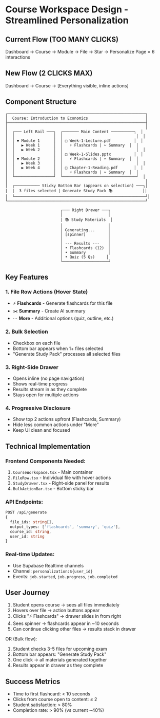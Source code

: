 # Course Workspace Design - Streamlined Personalization

## Current Flow (TOO MANY CLICKS)

Dashboard → Course → Module → File → Star → Personalize Page = 6 interactions

## New Flow (2 CLICKS MAX)

Dashboard → Course → [Everything visible, inline actions]

## Component Structure

```
┌────────────────────────────────────────────────────────────┐
│  Course: Introduction to Economics                         │
├────────────────────────────────────────────────────────────┤
│                                                            │
│  ┌─── Left Rail ───┐  ┌─────── Main Content ──────────┐  │
│  │                 │  │                                │  │
│  │ ▼ Module 1      │  │ □ Week-1-Lecture.pdf          │  │
│  │   ▶ Week 1      │  │   ⚡ Flashcards | ✂️ Summary  │  │
│  │   ▶ Week 2      │  │                                │  │
│  │                 │  │ □ Week-1-Slides.pptx          │  │
│  │ ▼ Module 2      │  │   ⚡ Flashcards | ✂️ Summary  │  │
│  │   ▶ Week 3      │  │                                │  │
│  │   ▶ Week 4      │  │ □ Chapter-1-Reading.pdf       │  │
│  │                 │  │   ⚡ Flashcards | ✂️ Summary  │  │
│  └─────────────────┘  └────────────────────────────────┘  │
│                                                            │
│  ┌─────────── Sticky Bottom Bar (appears on selection) ───┐│
│  │  3 files selected | Generate Study Pack 📚             ││
│  └─────────────────────────────────────────────────────────┘│
└────────────────────────────────────────────────────────────┘

                        ┌─── Right Drawer ───┐
                        │                    │
                        │ 📚 Study Materials  │
                        │                    │
                        │ Generating...      │
                        │ [spinner]          │
                        │                    │
                        │ --- Results ---    │
                        │ • Flashcards (12)  │
                        │ • Summary          │
                        │ • Quiz (5 Qs)     │
                        └────────────────────┘
```

## Key Features

### 1. File Row Actions (Hover State)

- ⚡ **Flashcards** - Generate flashcards for this file
- ✂️ **Summary** - Create AI summary
- ⋯ **More** - Additional options (quiz, outline, etc.)

### 2. Bulk Selection

- Checkbox on each file
- Bottom bar appears when 1+ files selected
- "Generate Study Pack" processes all selected files

### 3. Right-Side Drawer

- Opens inline (no page navigation)
- Shows real-time progress
- Results stream in as they complete
- Stays open for multiple actions

### 4. Progressive Disclosure

- Show top 2 actions upfront (Flashcards, Summary)
- Hide less common actions under "More"
- Keep UI clean and focused

## Technical Implementation

### Frontend Components Needed:

1. `CourseWorkspace.tsx` - Main container
2. `FileRow.tsx` - Individual file with hover actions
3. `StudyDrawer.tsx` - Right-side panel for results
4. `BulkActionBar.tsx` - Bottom sticky bar

### API Endpoints:

```typescript
POST /api/generate
{
  file_ids: string[],
  output_types: ['flashcards', 'summary', 'quiz'],
  course_id: string,
  user_id: string
}
```

### Real-time Updates:

- Use Supabase Realtime channels
- Channel: `personalization:${user_id}`
- Events: `job.started`, `job.progress`, `job.completed`

## User Journey

1. Student opens course → sees all files immediately
2. Hovers over file → action buttons appear
3. Clicks "⚡ Flashcards" → drawer slides in from right
4. Sees spinner → flashcards appear in ~10 seconds
5. Can continue clicking other files → results stack in drawer

OR (Bulk flow):

1. Student checks 3-5 files for upcoming exam
2. Bottom bar appears: "Generate Study Pack"
3. One click → all materials generated together
4. Results appear in drawer as they complete

## Success Metrics

- Time to first flashcard: < 10 seconds
- Clicks from course open to content: ≤ 2
- Student satisfaction: > 80%
- Completion rate: > 90% (vs current ~40%)
